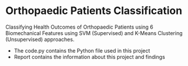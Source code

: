 # Orthopaedic Patients Classification  
Classifying Health Outcomes of Orthopaedic Patients using 6 Biomechanical Features using SVM (Supervised) and K-Means Clustering (Unsupervised) approaches. 

- The code.py contains the Python file used in this project
- Report contains the information about this project and findings
